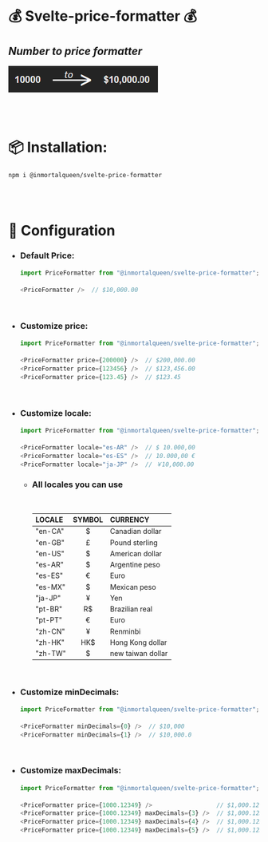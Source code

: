 # 💰 Svelte-price-formatter 💰

## *Number to price formatter*
![1000 to $10,000.00](/src/example.png)

<br>
<br>

# 📦 Installation:
```
npm i @inmortalqueen/svelte-price-formatter
```

<br>
<br>

# 🔧 Configuration

* ### Default Price:
    ``` JavaScript
    import PriceFormatter from "@inmortalqueen/svelte-price-formatter";
    
    <PriceFormatter />  // $10,000.00
    ```

<br>

* ### Customize price:
    ``` JavaScript
    import PriceFormatter from "@inmortalqueen/svelte-price-formatter";

    <PriceFormatter price={200000} />  // $200,000.00
    <PriceFormatter price={123456} />  // $123,456.00
    <PriceFormatter price={123.45} />  // $123.45
    ```

<br>

* ### Customize locale:
    ``` JavaScript
    import PriceFormatter from "@inmortalqueen/svelte-price-formatter";

    <PriceFormatter locale="es-AR" />  // $ 10.000,00
    <PriceFormatter locale="es-ES" />  // 10.000,00 €
    <PriceFormatter locale="ja-JP" />  // ￥10,000.00
    ```
    * ### All locales you can use
        <br>

        | LOCALE  | SYMBOL | CURRENCY          |
        |:--------|:------:|:------------------|
        | "en-CA" | $      | Canadian dollar   |
        | "en-GB" | £      | Pound sterling    |
        | "en-US" | $      | American dollar   |
        | "es-AR" | $      | Argentine peso    |
        | "es-ES" | €      | Euro              |
        | "es-MX" | $      | Mexican peso      |
        | "ja-JP" | ¥      | Yen               |
        | "pt-BR" | R$     | Brazilian real    |
        | "pt-PT" | €      | Euro              |
        | "zh-CN" | ¥      | Renminbi          |
        | "zh-HK" | HK$    | Hong Kong dollar  |
        | "zh-TW" | $      | new taiwan dollar |

<br>

* ### Customize minDecimals:
    ``` JavaScript
    import PriceFormatter from "@inmortalqueen/svelte-price-formatter";

    <PriceFormatter minDecimals={0} />  // $10,000
    <PriceFormatter minDecimals={1} />  // $10,000.0
    ```

<br>

* ### Customize maxDecimals:
    ``` JavaScript
    import PriceFormatter from "@inmortalqueen/svelte-price-formatter";
    
    <PriceFormatter price={1000.12349} />                  // $1,000.12
    <PriceFormatter price={1000.12349} maxDecimals={3} />  // $1,000.123
    <PriceFormatter price={1000.12349} maxDecimals={4} />  // $1,000.1235    X >= 5 = true  -->  9.12349 = 9.1235
    <PriceFormatter price={1000.12349} maxDecimals={5} />  // $1,000.12349
    ```